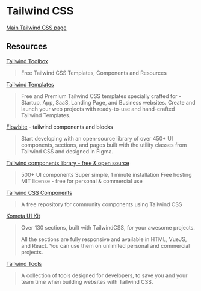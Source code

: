 # Tailwind CSS

[Main Tailwind CSS page](https://tailwindcss.com/)

## Resources

[Tailwind Toolbox](https://www.tailwindtoolbox.com/)

> Free Tailwind CSS Templates, Components and Resources

[Tailwind Templates](https://tailwindtemplates.co/)

> Free and Premium Tailwind CSS templates specially crafted for - Startup, App, SaaS, Landing Page, and Business websites. Create and launch your web projects with ready-to-use and hand-crafted Tailwind Templates.

[Flowbite](https://flowbite.com/) - tailwind components and blocks

> Start developing with an open-source library of over 450+ UI components, sections, and pages built with the utility classes from Tailwind CSS and designed in Figma.

[Tailwind components library - free & open source](https://tailwind-elements.com/)

> 500+ UI components
> Super simple, 1 minute installation
> Free hosting
> MIT license - free for personal & commercial use

[Tailwind CSS Components](https://tailwindcomponents.com/)

> A free repository for community
> components using Tailwind CSS

[Kometa UI Kit](https://kitwind.io/products/kometa/components/contents)

> Over 130 sections, built with TailwindCSS, for your awesome projects.
> 
> All the sections are fully responsive and available in HTML, VueJS, and React.
> You can use them on unlimited personal and commercial projects.

[Tailwind Tools](https://www.tailwind-tools.com/)

> A collection of tools designed for developers, to save you and your team time when building websites with Tailwind CSS.
